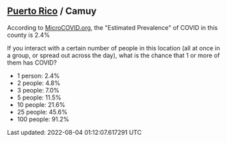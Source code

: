 
## [Puerto Rico](/united-states/puerto-rico) / Camuy

According to [MicroCOVID.org](http://microcovid.org),
the "Estimated Prevalence" of COVID in this county is 2.4%

If you interact with a certain number of people in this location
(all at once in a group, or spread out across the day), what is the chance that
1 or more of them has COVID?

- 1 person: 2.4%
- 2 people: 4.8%
- 3 people: 7.0%
- 5 people: 11.5%
- 10 people: 21.6%
- 25 people: 45.6%
- 100 people: 91.2%

Last updated: 2022-08-04 01:12:07.617291 UTC
